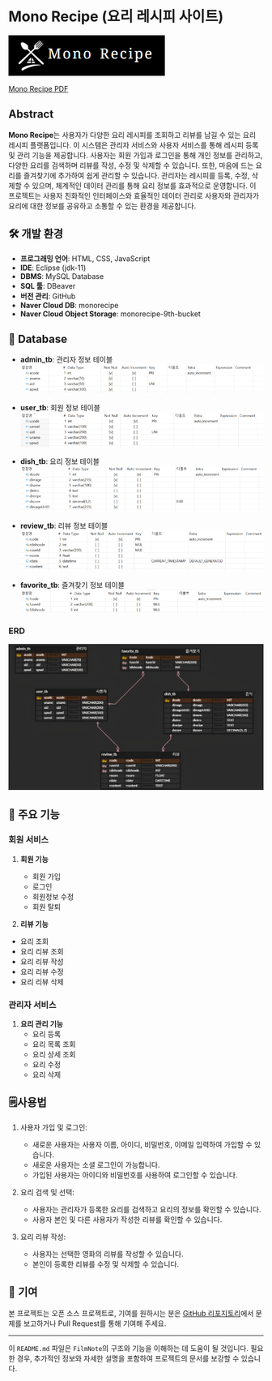 # Mono Recipe (요리 레시피 사이트)
![MonoRecipe_logo](src/main/resources/screenshot/MonoRecipe_logo.png)

[Mono Recipe PDF](src/main/resources/PPT/MonoRecipe.pdf)

## Abstract ##
**Mono Recipe**는 사용자가 다양한 요리 레시피를 조회하고 리뷰를 남길 수 있는 요리 레시피 플랫폼입니다. 이 시스템은 관리자 서비스와 사용자 서비스를 통해 레시피 등록 및 관리 기능을 제공합니다. 사용자는 회원 가입과 로그인을 통해 개인 정보를 관리하고, 다양한 요리를 검색하며 리뷰를 작성, 수정 및 삭제할 수 있습니다. 또한, 마음에 드는 요리를 즐겨찾기에 추가하여 쉽게 관리할 수 있습니다. 관리자는 레시피를 등록, 수정, 삭제할 수 있으며, 체계적인 데이터 관리를 통해 요리 정보를 효과적으로 운영합니다. 이 프로젝트는 사용자 친화적인 인터페이스와 효율적인 데이터 관리로 사용자와 관리자가 요리에 대한 정보를 공유하고 소통할 수 있는 환경을 제공합니다.


## 🛠️ 개발 환경

- **프로그래밍 언어**: HTML, CSS, JavaScript
- **IDE**: Eclipse (jdk-11)
- **DBMS**: MySQL Database
- **SQL 툴**: DBeaver
- **버전 관리**: GitHub
- **Naver Cloud DB**: monorecipe
- **Naver Cloud Object Storage**: monorecipe-9th-bucket



## 📰 Database

- **admin_tb**: 관리자 정보 테이블
	![admin_tb](src/main/resources/screenshot/admin_tb.png)

- **user_tb**: 회원 정보 테이블
	![user_tb](src/main/resources/screenshot/user_tb.png)
	
- **dish_tb**: 요리 정보 테이블
	![dish_tb](src/main/resources/screenshot/dish_tb.png)
	
- **review_tb**: 리뷰 정보 테이블
  ![review_tb](src/main/resources/screenshot/review_tb.png)

- **favorite_tb**: 즐겨찾기 정보 테이블
  ![favorite_tb](src/main/resources/screenshot/favorite_tb.png)
  
	
### ERD ###
![MonoRecipeERD](src/main/resources/screenshot/MonoRecipeERD.png)


## 🎰 주요 기능

### 회원 서비스

1. **회원 기능**
	- 회원 가입
	- 로그인
	- 회원정보 수정
	- 회원 탈퇴

2. **리뷰 기능**
  - 요리 조회
  - 요리 리뷰 조회
  - 요리 리뷰 작성
  - 요리 리뷰 수정
  - 요리 리뷰 삭제

### 관리자 서비스
1. **요리 관리 기능**
	- 요리 등록
	- 요리 목록 조회
	- 요리 상세 조회
	- 요리 수정
	- 요리 삭제


## 🗒️사용법
1. 사용자 가입 및 로그인:
	- 새로운 사용자는 사용자 이름, 아이디, 비밀번호, 이메일 입력하여 가입할 수 있습니다.
	- 새로운 사용자는 소셜 로그인이 가능합니다.
	- 가입된 사용자는 아이디와 비밀번호를 사용하여 로그인할 수 있습니다.

2. 요리 검색 및 선택:
	- 사용자는 관리자가 등록한 요리를 검색하고 요리의 정보를 확인할 수 있습니다.
	- 사용자 본인 및 다른 사용자가 작성한 리뷰를 확인할 수 있습니다.
	
3. 요리 리뷰 작성:
	- 사용자는 선택한 영화의 리뷰를 작성할 수 있습니다.
	- 본인이 등록한 리뷰를 수정 및 삭제할 수 있습니다.





## 🤝 기여

본 프로젝트는 오픈 소스 프로젝트로, 기여를 원하시는 분은 [GitHub 리포지토리](https://github.com/your-repo)에서 문제를 보고하거나 Pull Request를 통해 기여해 주세요.

---

이 `README.md` 파일은 `FilmNote`의 구조와 기능을 이해하는 데 도움이 될 것입니다. 필요한 경우, 추가적인 정보와 자세한 설명을 포함하여 프로젝트의 문서를 보강할 수 있습니다.

